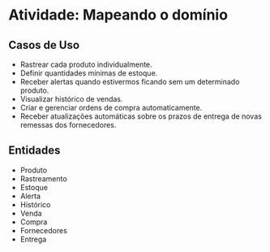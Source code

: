 # Atividade: Mapeando o domínio

## Casos de Uso

- Rastrear cada produto individualmente.
- Definir quantidades mínimas de estoque.
- Receber alertas quando estivermos ficando sem um determinado produto.
- Visualizar histórico de vendas.
- Criar e gerenciar ordens de compra automaticamente.
- Receber atualizações automáticas sobre os prazos de entrega de novas remessas dos fornecedores.

## Entidades

- Produto
- Rastreamento
- Estoque
- Alerta
- Histórico
- Venda
- Compra
- Fornecedores
- Entrega